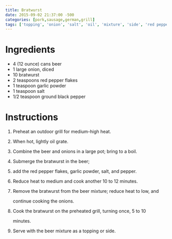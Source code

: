 ```yaml
---
title: Bratwurst
date: 2015-09-02 21:37:00 -500
categories: [pork,sausage,german,grill]
tags: ['topping', 'onion', 'salt', 'oil', 'mixture', 'side', 'red pepper flakes', 'heat', 'grill', 'garlic powder', 'minutes', 'bratwurst', 'beer', 'pot', 'ground black pepper']
---
```


# Ingredients

-   4 (12 ounce) cans beer
-   1 large onion, diced
-   10 bratwurst
-   2 teaspoons red pepper flakes
-   1 teaspoon garlic powder
-   1 teaspoon salt
-   1/2 teaspoon ground black pepper



# Instructions

1.  Preheat an outdoor grill for medium-high heat.

2.  When hot, lightly oil grate.

3.  Combine the beer and onions in a large pot; bring to a boil.

4.  Submerge the bratwurst in the beer;

5.  add the red pepper flakes, garlic powder, salt, and pepper.

6.  Reduce heat to medium and cook another 10 to 12 minutes.

7.  Remove the bratwurst from the beer mixture; reduce heat to low, and

    continue cooking the onions.

8.  Cook the bratwurst on the preheated grill, turning once, 5 to 10

    minutes.

9.  Serve with the beer mixture as a topping or side.

